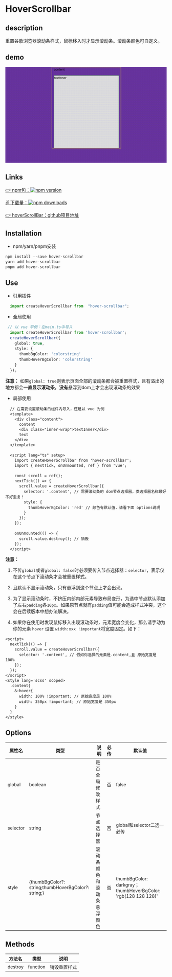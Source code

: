 # HoverScrollbar

## description

重置谷歌浏览器滚动条样式，鼠标移入时才显示滚动条。滚动条颜色可自定义。

## demo

![鼠标悬浮出现滚动条](https://github.com/star-devil/hoverScrollBar/blob/main/src/20250121111739.gif?raw=true)

## Links

[👉 npm包：![npm version](https://img.shields.io/npm/v/hover-scrollbar.svg)](https://www.npmjs.com/package/hover-scrollbar)

[✌️ 下载量：![npm downloads](https://img.shields.io/npm/dm/hover-scrollbar.svg)](https://www.npmjs.com/package/hover-scrollbar)

[👉 hoverScrollBar：github项目地址](https://github.com/star-devil/hoverScrollBar.git)

## Installation

- npm/yarn/pnpm安装

```shell
npm install --save hover-scrollbar
yarn add hover-scrollbar
pnpm add hover-scrollbar
```

## Use

- 引用插件

```js
  import createHoverScrollbar from  "hover-scrollbar";
```

- 全局使用

```ts
 // 以 vue 举例：在main.ts中导入
  import createHoverScrollbar from 'hover-scrollbar';
  createHoverScrollbar({
    global: true,
    style: {
      thumbBgColor: 'colorstring'
      thumbHoverBgColor: 'colorstring'
    }
  });
```

**注意：** 如果`global: true`则表示页面全部的滚动条都会被重置样式，且有溢出的地方都会**一直显示滚动条**，**没有**悬浮到dom上才会出现滚动条的效果

- 局部使用

```vue
  // 在需要设置滚动条的组件内导入，还是以 vue 为例
  <template>
    <div class="content">
      content
      <div class="inner-wrap">textInner</div>
      text
    </div>
  </template>

  <script lang="ts" setup>
    import createHoverScrollbar from 'hover-scrollbar';
    import { nextTick, onUnmounted, ref } from 'vue';

    const scroll = ref();
    nextTick(() => {
      scroll.value = createHoverScrollbar({
        selector: '.content', // 需要滚动条的 dom节点选择器，类选择器名称最好不好重复！
        style: {
          thumbHoverBgColor: 'red' // 颜色有默认值，请看下面 options说明
        }
      });
    });

    onUnmounted(() => {
      scroll.value.destroy(); // 销毁
    });
  </script>
```

**注意：**

  1. 不传`global`或者`global: false`时必须要传入节点选择器：`selector`，表示仅在这个节点下滚动条才会被重置样式。

  2. 且默认不显示滚动条，只有悬浮到这个节点上才会出现。

  3. 为了显示滚动条时，不挤压内部内部元素导致布局变形，为选中节点默认添加了左右`padding`各`10px`。如果原节点就有`padding`值可能会造成样式冲突，这个会在后续版本中想办法解决。

  4. 如果你在使用时发现鼠标移入出现滚动条时，元素宽度会变化，那么请手动为你的元素 `hover` 设置 `width:xxx !important`将宽度固定。如下：

  ```vue
  <script>
    nextTick(() => {
      scroll.value = createHoverScrollbar({
        selector: '.content', // 假如你选择的元素是.content,且 原始宽度是 100%
      });
    });
  </script>
  <style lang='scss' scoped>
    .content{
      &:hover{
        width: 100% !important; // 原始宽度是 100%
        width: 350px !important; // 原始宽度是 350px
      }
    }
  </style>
  ```

## Options

| 属性名 | 类型 | 说明 | 必传 | 默认值 |
| ------ | ------ | ------ | ------ | ------ |
| global | boolean | 是否全局修改样式 | 否 | false |
| selector | string | 节点选择器 | 否 | global和selector二选一必传 |
| style | {thumbBgColor?: string;thumbHoverBgColor?: string;} | 滚动条颜色和滚动条悬浮颜色 | 否 | thumbBgColor: darkgray；thumbHoverBgColor: 'rgb(128 128 128)' |

## Methods

| 方法名 | 类型 | 说明 |
| ------ | ------ | ------ |
| destroy | function | 销毁重置样式 |
